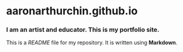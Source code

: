 # aaronarthurchin.github.io

### I am an artist and educator. This is my portfolio site.

This is a *README* file for my repository. It is written using **Markdown**.
